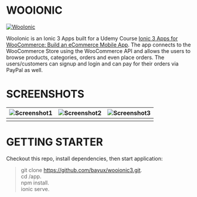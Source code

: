 # WOOIONIC

[![WooIonic](http://image.prntscr.com/image/b9ca6de4976b4f42bb0a40aeb9df3cef.png)](https://www.udemy.com/ionic-3-apps-for-woocommerce-build-an-ecommerce-mobile-app/)

WooIonic is an Ionic 3 Apps built for a Udemy Course [Ionic 3 Apps for WooCommerce: Build an eCommerce Mobile App][df1]. The app connects to the WooCommerce Store using the WooCommerce API and allows the users to browse products, categories, orders and even place orders. The users/customers can signup and login and can pay for their orders via PayPal as well. 

# SCREENSHOTS

| ![Screenshot1](http://i.imgur.com/EK4Eddd.jpg) | ![Screenshot2](http://i.imgur.com/9bwruUm.jpg) | ![Screenshot3](http://i.imgur.com/qflN5wj.jpg) |
| ------ | ------ | ------ |
|  |  |  |


   [df1]: <https://www.udemy.com/ionic-3-apps-for-woocommerce-build-an-ecommerce-mobile-app/>
  
  
# GETTING STARTER

Checkout this repo, install dependencies, then start application:

 > git clone https://github.com/bayux/wooionic3.git.   
 > cd /app.   
 > npm install.  
 > ionic serve.   
